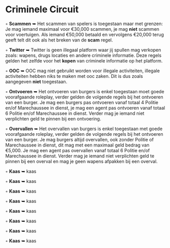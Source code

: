 # Criminele Circuit

◦ <b>Scammen</b> ➥ Het scammen van spelers is toegestaan maar met grenzen: Je mag iemand maximaal voor €30,000 scammen, je mag <b>niet</b> scammen voor voertuigen. Als iemand €50,000 betaald en vervolgens €20,000 terug geeft telt dit ook als het breken van de <b>scam</b> regel.

◦ <b>Twitter</b> ➥ Twitter is geen illegaal platform waar jij spullen mag verkopen zoals: wapens, drugs locaties en andere criminele informatie. Deze regels gelden het zelfde voor het <b>kopen</b> van criminele informatie op het platform.

◦ <b>OOC</b> ➥ OOC mag niet gebruikt worden voor illegale activiteiten, illegale activiteiten hebben niks te maken met ooc zaken. Dit is dus zoals aangegeven <b>niet</b> toegestaan.

◦ <b>Ontvoeren</b> ➥ Het ontvoeren van burgers is enkel toegestaan moet goede voorafgaande roleplay, verder gelden de volgende regels bij het ontvoeren van een burger. Je mag een burgers pas ontvoeren vanaf totaal 4 Politie en/of Marechaussee in dienst, je mag een agent pas ontvoeren vanaf totaal 6 Politie en/of Marechaussee in dienst. Verder mag je iemand niet verplichten geld te pinnen bij een ontvoering.

◦ <b>Overvallen</b> ➥ Het overvallen van burgers is enkel toegestaan met goede voorafgaande roleplay, verder gelden de volgende regels bij het ontvoeren van een burger. Je mag burgers altijd overvallen, ook zonder Politie of Marechaussee in dienst, dit mag met een maximaal geld bedrag van €5,000. Je mag een agent pas overvallen vanaf totaal 6 Politie en/of Marechaussee in dienst. Verder mag je iemand niet verplichten geld te pinnen bij een overval en mag je geen wapens afpakken bij een overval.

◦ <b>Kaas</b> ➥ kaas

◦ <b>Kaas</b> ➥ kaas

◦ <b>Kaas</b> ➥ kaas

◦ <b>Kaas</b> ➥ kaas

◦ <b>Kaas</b> ➥ kaas

◦ <b>Kaas</b> ➥ kaas

◦ <b>Kaas</b> ➥ kaas

◦ <b>Kaas</b> ➥ kaas
